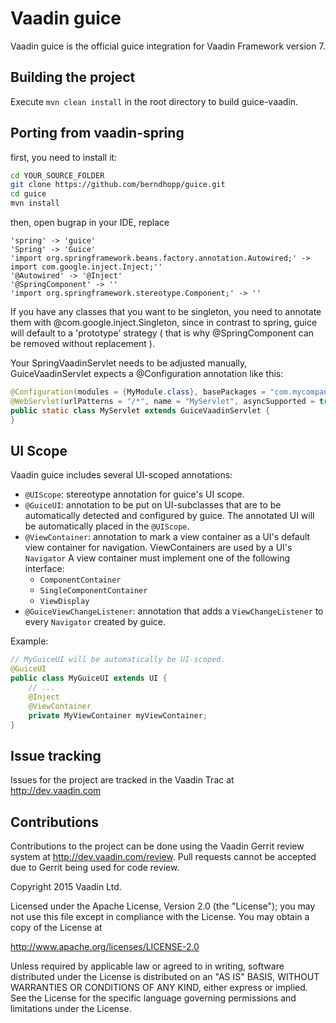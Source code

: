 Vaadin guice
======================

Vaadin guice is the official guice integration for Vaadin Framework version 7.

Building the project
----
Execute `mvn clean install` in the root directory to build guice-vaadin.

Porting from vaadin-spring
----

first, you need to install it:
```bash
cd YOUR_SOURCE_FOLDER
git clone https://github.com/berndhopp/guice.git
cd guice
mvn install
```

then, open bugrap in your IDE, replace

```
'spring' -> 'guice'
'Spring' -> 'Guice'
'import org.springframework.beans.factory.annotation.Autowired;' -> import com.google.inject.Inject;''
'@Autowired' -> '@Inject'
'@SpringComponent' -> ''
'import org.springframework.stereotype.Component;' -> ''
```

If you have any classes that you want to be singleton, you need to annotate them with @com.google.inject.Singleton, since
in contrast to spring, guice will default to a 'prototype' strategy ( that is why @SpringComponent can be removed without replacement ).

Your SpringVaadinServlet needs to be adjusted manually, GuiceVaadinServlet expects a @Configuration annotation like this:

```Java
@Configuration(modules = {MyModule.class}, basePackages = "com.mycompany")
@WebServlet(urlPatterns = "/*", name = "MyServlet", asyncSupported = true)
public static class MyServlet extends GuiceVaadinServlet {
}
```

UI Scope
----

Vaadin guice includes several UI-scoped annotations:

* `@UIScope`: stereotype annotation for guice's UI scope.
* `@GuiceUI`: annotation to be put on UI-subclasses that are to be automatically detected and configured by guice. The annotated UI will be automatically placed in the `@UIScope`.
* `@ViewContainer`: annotation to mark a view container as a UI's default view container for navigation. ViewContainers are used by a UI's `Navigator` A view container must implement one of the following interface:
  - `ComponentContainer`
  - `SingleComponentContainer`
  - `ViewDisplay`
* `@GuiceViewChangeListener`: annotation that adds a `ViewChangeListener` to every `Navigator` created by guice.

Example:

```Java
// MyGuiceUI will be automatically be UI-scoped.
@GuiceUI
public class MyGuiceUI extends UI {
    // ...
    @Inject
    @ViewContainer
    private MyViewContainer myViewContainer;
}
```


Issue tracking
----
Issues for the project are tracked in the Vaadin Trac at http://dev.vaadin.com

Contributions
----
Contributions to the project can be done using the Vaadin Gerrit review system at http://dev.vaadin.com/review. Pull requests cannot be accepted due to Gerrit being used for code review.


Copyright 2015 Vaadin Ltd.

Licensed under the Apache License, Version 2.0 (the "License"); you may not
use this file except in compliance with the License. You may obtain a copy of
the License at

http://www.apache.org/licenses/LICENSE-2.0

Unless required by applicable law or agreed to in writing, software
distributed under the License is distributed on an "AS IS" BASIS, WITHOUT
WARRANTIES OR CONDITIONS OF ANY KIND, either express or implied. See the
License for the specific language governing permissions and limitations under
the License.
